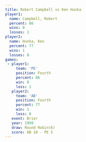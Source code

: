 ```yaml
---
title: Robert Campbell vs Ken Hunka
player1:                
  name: Campbell, Robert
  percent: 86           
  wins: 0               
  losses: 1             
player2:                
  name: Hunka, Ken      
  percent: 77           
  wins: 1               
  losses: 0             
games:
 - player1:          
     team: 'PE'      
     position: Fourth
     percent: 86     
     win: 0          
     loss: 1         
   player2:          
     team: 'AB'      
     position: Fourth
     percent: 77     
     win: 1          
     loss: 0         
   event: Brier        
   year: 1999          
   draw: Round Robin(6)
   score: AB 10 - PE 5 
---
```

